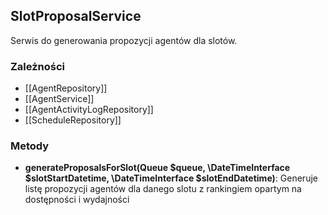 ## SlotProposalService

Serwis do generowania propozycji agentów dla slotów.

### Zależności
- [[AgentRepository]]
- [[AgentService]]
- [[AgentActivityLogRepository]]
- [[ScheduleRepository]]

### Metody
- **generateProposalsForSlot(Queue $queue, \DateTimeInterface $slotStartDatetime, \DateTimeInterface $slotEndDatetime)**: Generuje listę propozycji agentów dla danego slotu z rankingiem opartym na dostępności i wydajności 
 